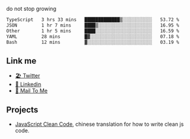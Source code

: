 do not stop growing


<!--START_SECTION:waka-->

```txt
TypeScript   3 hrs 33 mins   █████████████▒░░░░░░░░░░░   53.72 %
JSON         1 hr 7 mins     ████▒░░░░░░░░░░░░░░░░░░░░   16.95 %
Other        1 hr 5 mins     ████░░░░░░░░░░░░░░░░░░░░░   16.59 %
YAML         28 mins         █▓░░░░░░░░░░░░░░░░░░░░░░░   07.18 %
Bash         12 mins         ▓░░░░░░░░░░░░░░░░░░░░░░░░   03.19 %
```

<!--END_SECTION:waka-->

## Link me

- [🏖️ Twitter](https://twitter.com/yuetong3yu)
- [🧳 Linkedin](https://www.linkedin.com/in/yuetong3yu)
- [📧 Mail To Me](mailto:yuetong3yu@gmail.com)


## Projects 

- [JavaScript Clean Code](https://js-clean-code-cn.vercel.app/), chinese translation for how to write clean js code.
